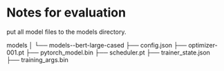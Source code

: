 # Notes for evaluation

put all model files to the models directory.

models
│
└── models--bert-large-cased
├── config.json
├── optimizer-001.pt
├── pytorch_model.bin
├── scheduler.pt
├── trainer_state.json
├── training_args.bin